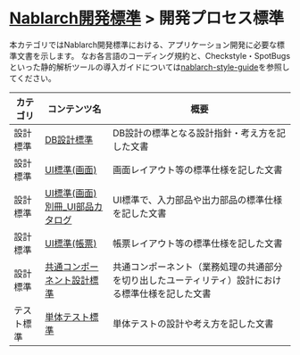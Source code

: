 # [Nablarch開発標準](../README.md)  > 開発プロセス標準
本カテゴリではNablarch開発標準における、アプリケーション開発に必要な標準文書を示します。
なお各言語のコーディング規約と、Checkstyle・SpotBugsといった静的解析ツールの導入ガイドについては[nablarch-style-guide](https://github.com/nablarch-development-standards/nablarch-style-guide)を参照してください。

|カテゴリ|コンテンツ名|概要|
|--|--|--|
|設計標準|[DB設計標準](./010_設計標準/DB設計標準.docx)|DB設計の標準となる設計指針・考え方を記した文書|
|設計標準|[UI標準(画面)][1]|画面レイアウト等の標準仕様を記した文書|
|設計標準|[UI標準(画面)別冊_UI部品カタログ][2]|UI標準で、入力部品や出力部品の標準仕様を記した文書|
|設計標準|[UI標準(帳票)][3]|帳票レイアウト等の標準仕様を記した文書|
|設計標準|[共通コンポーネント設計標準](./010_設計標準/共通コンポーネント設計標準.docx)|共通コンポーネント（業務処理の共通部分を切り出したユーティリティ）設計における標準仕様を記した文書|
|テスト標準|[単体テスト標準](./020_テスト標準/単体テスト標準.xlsx)|単体テストの設計や考え方を記した文書|

[1]: ./010_設計標準/UI標準(画面).xlsx
[2]: ./010_設計標準/UI標準(画面)別冊_UI部品カタログ.xlsx
[3]: ./010_設計標準/UI標準(帳票).xlsx
